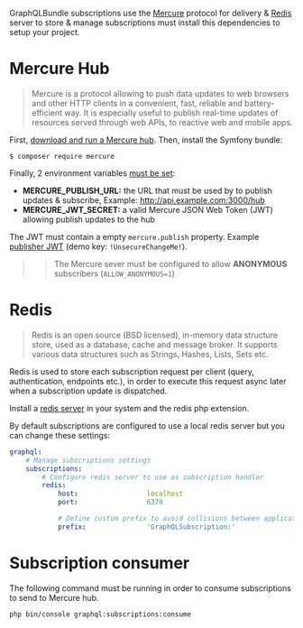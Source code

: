 GraphQLBundle subscriptions use the [Mercure](https://mercure.rocks/) protocol for delivery & [Redis](https://redis.io)
server to store & manage subscriptions must install this dependencies to setup your project.

# Mercure Hub

> Mercure is a protocol allowing to push data updates to web browsers and other HTTP clients in a convenient, 
fast, reliable and battery-efficient way. It is especially useful to publish real-time
updates of resources served through web APIs, to reactive web and mobile apps.

First, [download and run a Mercure hub](https://github.com/dunglas/mercure#hub-implementation). Then, install the Symfony bundle:

    $ composer require mercure

Finally, 2 environment variables [must be set](https://symfony.com/doc/current/configuration/external_parameters.html):

- **MERCURE_PUBLISH_URL:** the URL that must be used by to publish updates & subscribe, Example: http://api.example.com:3000/hub
- **MERCURE_JWT_SECRET:** a valid Mercure JSON Web Token (JWT) allowing publish updates to the hub

The JWT must contain a empty `mercure.publish` property. 
Example [publisher JWT](https://jwt.io/#debugger-io?token=eyJhbGciOiJIUzI1NiIsInR5cCI6IkpXVCJ9.eyJtZXJjdXJlIjp7InN1YnNjcmliZSI6W10sInB1Ymxpc2giOltdfX0.0NJJunphS4jWTqU7uvIEakLo3jnLuAb4SqD8PCSYxW4)
 (demo key: `!UnsecureChangeMe!`).

>> The Mercure sever must be configured to allow **ANONYMOUS** subscribers (`ALLOW_ANONYMOUS=1`)

# Redis

>  Redis is an open source (BSD licensed), in-memory data structure store, used as a database, cache and message broker.
  It supports various data structures such as Strings, Hashes, Lists, Sets etc.
  
Redis is used to store each subscription request per client (query, authentication, endpoints etc.), 
in order to execute this request async later when a subscription update is dispatched.

Install a [redis server](https://redis.io/download#installation) in your system and the redis php extension.

By default subscriptions are configured to use a local redis server but 
you can change these settings:

````yaml
graphql:
    # Manage subscriptions settings
    subscriptions:
        # Configure redis server to use as subscription handler
        redis:
            host:                 localhost
            port:                 6379

            # Define custom prefix to avoid collisions between applications
            prefix:               'GraphQLSubscription:'

````

# Subscription consumer

The following command must be running in order to consume subscriptions to send to Mercure hub.

    php bin/console graphql:subscriptions:consume